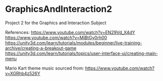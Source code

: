 # GraphicsAndInteraction2
Project 2 for the Graphics and Interaction Subject

References:
https://www.youtube.com/watch?v=EN29Vd_X4dY
https://www.youtube.com/watch?v=MiBtGy0rh00
https://unity3d.com/learn/tutorials/modules/beginner/live-training-archive/creating-a-breakout-game
https://unity3d.com/learn/tutorials/topics/user-interface-ui/creating-main-menu

Mario Kart theme music sourced from: 
https://www.youtube.com/watch?v=XGRhb4z526Y